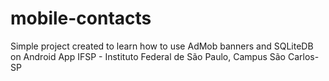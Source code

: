 # mobile-contacts
Simple project created to learn how to use AdMob banners and SQLiteDB on Android App
IFSP - Instituto Federal de São Paulo, Campus São Carlos-SP
